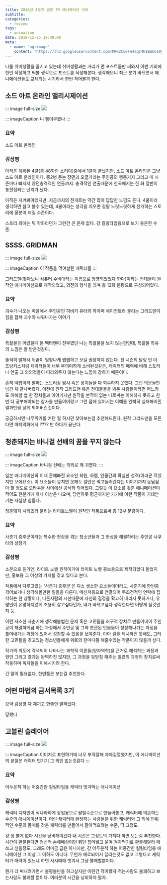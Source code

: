 ```yaml
---
title: 2018년 4분기 일본 TV 애니메이션 리뷰
subtitle: 
categories:
  - review
tags:
  - animation
date: 2018-12-25 19:49:00
meta:
  - name: "og:image"
    content: "https://lh3.googleusercontent.com/PRw2CuwFn4aqC4N1EW6b19y24M2lLyKPuiTrT7Sl5DmVjL1VWGGLle6dWFwIu2dPc8sVt7H2YvtagoRsvm47WESsZA8DOe1iRVh9wwHQzMYY4bwYnKIwjBkgyMcvJG65oHtQ2fwHJA"
---
```

나름 취미생활을 즐기고 있는데 취미생활과는 거리가 먼 포스트들만 써와서 이번 기회에 한번 작정하고 써볼 생각으로 포스트를 작성해본다. 생각해보니 최근 분기 바뀌면서 애니메이션들도 교체되는 시기라서 한번 적어볼까 한다.

## 소드 아트 온라인 앨리시제이션
::: image full-size
![](https://lh3.googleusercontent.com/9jGsHx3MCLvAMGi3Y90Kktr7aeGeWm69cEQwnq_HUzHx97opYawNQFgbg1nzwlk78QlBex1fkE1e9UNc8zemeFCBH9YY9bDkDcySTrUKj8Db84vQ6OmsgQzl2Rp3JIjAefjtJyG_0g=w960-h540)

::: imageCaption
니 팽이무봤나
:::
### 요약
소드 아트 온라인

### 감상평
아직은 계획된 4쿨(총 48화란 소리다)중에서 1쿨이 끝났지만, 소드 아트 온라인은 그냥 소드 아트 온라인이다. 중2병 돋는 장면과 오글거리는 주인공의 행동거지 그리고 매 시즌마다 빠지지 않던충격적인 연출까지. 충격적인 연출때문에 한국에서는 한 화 절반이 통편집되는 난리가 났다.

아직은 지켜봐야겠지만, 지금까지의 전개로는 약간 많이 답답한 느낌도 든다. 4쿨이라 생각하면 참고 볼수 있는데, 4쿨이라는 생각을 지우면 정말 느릿느릿하게 전개하는 스토리에 울분이 터질 수준이다.

스토리 외에는 뭐 작화라던가 그런건 큰 문제 없다. 걍 킬링타임용으로 보기 충분한 수준.

## SSSS. GRIDMAN

::: image full-size
![](https://lh3.googleusercontent.com/PRw2CuwFn4aqC4N1EW6b19y24M2lLyKPuiTrT7Sl5DmVjL1VWGGLle6dWFwIu2dPc8sVt7H2YvtagoRsvm47WESsZA8DOe1iRVh9wwHQzMYY4bwYnKIwjBkgyMcvJG65oHtQ2fwHJA=w1920-h1080)

::: imageCaption
이 작품을 먹여살린 캐릭터들
:::

그리드맨(찾아보니 컴퓨터 수비대라는 이름으로 방영되었었다 한다)이라는 전대물이 원작인 애니메이션으로 제작되었고, 외전의 형식을 띄며 총 12화 분량으로 구성되어있다.

### 요약
괴수가 나오는 마을에서 주인공인 히비키 유타와 하이퍼 에이전트라 불리는 그리드맨이 힘을 합쳐 괴수와 싸워나가는 이야기

### 감상평
특촬물은 어렸을때 본 벡터맨이 전부였던 나는 특촬물을 보지 않는편인데, 특촬물 특유의 느낌은 잘 받은것같다.

솔직히 말해서 뒤끝이 엄청나게 찝찝하고 보길 권장하지 않는다. 전 시즌의 달링 인 더 프랑키스처럼 캐릭터들이 너무 무의미하게 소비된것같은, 캐릭터의 매력에 비해 스토리나 연출 그 외의것들이 따라와주지 않는다는 느낌이 강하기 때문이다.

흔히 떡밥이라 말하는 스토리상 암시 혹은 장치들을 다 회수하지 못했다. 그런 의문들만 남긴 채 끝나버렸다. 이전에 원작 그리드맨 혹은 전대물들을 봐온 사람들이라면 어느정도 이해할 법 한 장치들과 이야기지만 원작을 본적이 없는 나로써는 이해하지 못하고 한번 더 공부해야되는 참사를 만들어버렸고 그런 점에 있어서는 이해를 완벽히 실패해버린 결과만을 낳게 되어버린것이다.

궁금하시면 나무위키를 켜던 뭘 하시던 찾아보는걸 추천해드린다. 원작 그리드맨을 모른다면 마지막화에서 ???? 만 하다가 끝난다.


## 청춘돼지는 바니걸 선배의 꿈을 꾸지 않는다

::: image full-size
![](https://lh3.googleusercontent.com/4YanAfkoWILs-JS_C9fC-c_BAZW5UwQMlW-Ybke7iwXigyF3wRpOg77H5MxepkkvCktx4Rbttj1CLNQArii60diySd1Q6D8CO4zm4Kv5taZJwL9g1LdoynTC8RXc3enSZj3-zeFy5g=w1920-h1080)

::: imageCaption
바니걸 선배는 의외로 꽤 귀엽다.
:::

일본 애니메이션의 이제 흔해빠진 요소인 학원, 하렘, 인물간의 확실한 성격(이라곤 적었지만 모에요소). 이 요소들이 뭉치면 못해도 절반은 먹고들어간다는 이야기까지 농담삼아 할 정도로 오타쿠들 사이에선 공식화 되어있다. 그렇듯 이 요소를 갖춘 애니메이션이 적어도 한분기에 하나 이상은 나오며, 당연하듯 평균까지만 가기에 이런 작품이 기대받기는 사실상 힘들다.

청춘돼지 시리즈라 불리는 라이트노벨이 원작인 작품으로써 총 12부 분량이다.

### 요약
사춘기 증후군이라는 특수한 현상을 겪는 청소년들과 그 현상을 해결하려는 주인공 사쿠타의 성장기

### 감상평
소문으로 듣기엔, 라이트 노벨 원작이기에 라이트 노벨 홍보용으로 제작되었다 들었지만, 홍보용 그 이상의 가치를 갖고 있다고 본다.

작품에서 다루고있는 '사춘기 증후군'은 다소 생소한 요소들이더라도, 사춘기에 한번쯤 겪어보거나 생각해볼만한 일들을 다룬다. 메신저등으로 연결되어 무조건적인 연락에 집착하는 현 상황이나, 다른사람의 시선때문에 자신의 결정을 확고히 내리지 못하거나, 유명인이 유명하지않게 조용히 살고싶다던가, 내가 바뀌고싶다 생각한다면 어떻게 될것인지 등.

이런 사소한 사춘기에 생각해볼법한 문제 혹은 고민들을 허구적 장치로 만들어내어 주인공이 해결하게끔 하는 과정에서 주인공 및 그와 연관된 인물들이 성장해나가는 과정을 풀어내가는 과정에 있어서 성장할 수 있음을 보여준다. 아마 길을 제시하진 못해도, 그러한 고민들을 겪고있는 청소년들에게 위로의 한마디쯤 해줄수있는 작품이지 않을까 싶다. 

작가의 의도에 각색되어 나타나는 과학적 이론들(양자역학)을 근거로 해석하는 과정과 원인 그리고 결과는 완벽하진 않지만, 그 과정을 뒷받침 해주는 일련의 과정의 장치로써 작동하며 독자들을 이해시키려 한다.

긴 말이 필요없다, 한번쯤은 보는걸 추천한다.


## 어떤 마법의 금서목록 3기

요약 감상평 다 제끼고 한줄만 말하겠다.

망했다


## 고블린 슬레이어
::: image full-size
![](https://lh3.googleusercontent.com/9EHS-mRMpU9P-dWinIY_CQTRYnvbvI5lt_ZAYg3zD9kcxrEBJlN-P3FVQ7vQKvr842MU14ES-FzxyBi7aBJIk0_aBmTfq0Fgf1cB6LvFFiJaPWwO5lfhdVFGse80huGKTahWJGtEVw=w1920-h1080)

::: imageCaption
이미지로 표현하기에 너무 부적절해 자체검열했지만, 이 애니메이션의 본질은 캐릭터 벗기기 그 외엔 없는것같다
:::

### 요약
어두운척 하는 어중간한 킬링타임용 캐릭터 벗겨먹는 애니메이션

### 감상평
캐릭터 디자인이 적나라하게 상업용으로 팔릴수준으로 만들어놓고, 캐릭터에 의존하는 수준의 애니메이션이다. 어린 캐릭터에 환장하는 사람들을 위한 캐릭터와 그 외에 인위적인 수준의 몸매를 갖춘 캐릭터를 만들어서 팔아먹으려는 수준, 딱 그정도.

걍 정 볼게 없다 시간을 낭비해야겠다 내 시간은 그정도의 가치다 하면 보는걸 추천한다. 시간이 환불된다면 정신적 손해배상이던 뭐던 집어넣고 울며 겨자먹기로 환불해달라 떼쓰고 싶을정도. 그래도 어마금 급은 아니지만, 걍 어두운척 하는 어중간한 킬링타임용 애니메이션 그 이상 그 이하도 아니다. 무언가 매료되어서 끌리는것도 없고 그렇다고 캐릭터가 매력이 있느냐 하면 시시때때 벗겨서 그냥 불쾌할뿐이다.

뭔가 더 써내려가면서 불평불만을 하고싶지만 이런건 적어봤자 적는사람도 불쾌하고 보는사람도 불쾌할 뿐이다. 여러분의 시간을 낭비하지 말자.